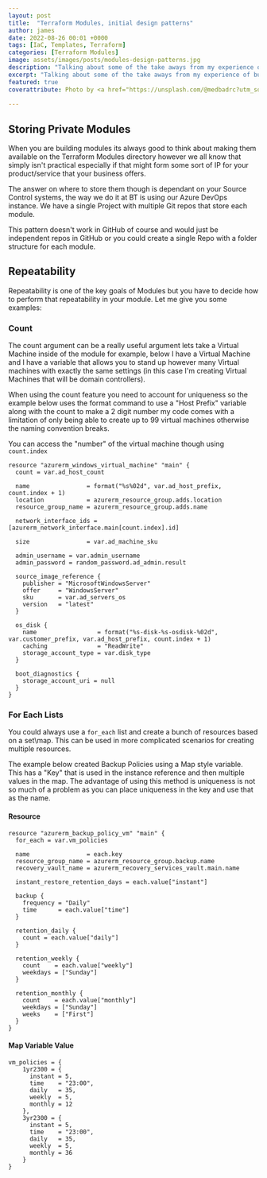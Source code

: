 ```yaml
---
layout: post
title:  "Terraform Modules, initial design patterns"
author: james
date: 2022-08-26 00:01 +0000
tags: [IaC, Templates, Terraform]
categories: [Terraform Modules]
image: assets/images/posts/modules-design-patterns.jpg
description: "Talking about some of the take aways from my experience of building Terraform modules."
excerpt: "Talking about some of the take aways from my experience of building Terraform modules."
featured: true
coverattribute: Photo by <a href="https://unsplash.com/@medbadrc?utm_source=unsplash&utm_medium=referral&utm_content=creditCopyText">Med Badr  Chemmaoui</a> on <a href="https://unsplash.com/s/photos/design?utm_source=unsplash&utm_medium=referral&utm_content=creditCopyText">Unsplash</a>
  
---
```

## Storing Private Modules

When you are building modules its always good to think about making them available on the Terraform Modules directory however we all know that simply isn't practical especially if that might form some sort of IP for your product/service that your business offers.

The answer on where to store them though is dependant on your Source Control systems, the way we do it at BT is using our Azure DevOps instance. We have a single Project with multiple Git repos that store each module. 

This pattern doesn't work in GitHub of course and would just be independent repos in GitHub or you could create a single Repo with a folder structure for each module.

## Repeatability

Repeatability is one of the key goals of Modules but you have to decide how to perform that repeatability in your module. Let me give you some examples:

### Count

The count argument can be a really useful argument lets take a Virtual Machine inside of the module for example, below I have a Virtual Machine and I have a variable that allows you to stand up however many Virtual machines with exactly the same settings (in this case I'm creating Virtual Machines that will be domain controllers).

When using the count feature you need to account for uniqueness so the example below uses the format command to use a "Host Prefix" variable along with the count to make a 2 digit number my code comes with a limitation of only being able to create up to 99 virtual machines otherwise the naming convention breaks.

You can access the "number" of the virtual machine though using ``count.index``

```hcl
resource "azurerm_windows_virtual_machine" "main" {
  count = var.ad_host_count

  name                = format("%s%02d", var.ad_host_prefix, count.index + 1)
  location            = azurerm_resource_group.adds.location
  resource_group_name = azurerm_resource_group.adds.name

  network_interface_ids = [azurerm_network_interface.main[count.index].id]

  size                = var.ad_machine_sku

  admin_username = var.admin_username
  admin_password = random_password.ad_admin.result

  source_image_reference {
    publisher = "MicrosoftWindowsServer"
    offer     = "WindowsServer"
    sku       = var.ad_servers_os
    version   = "latest"
  }

  os_disk {
    name                 = format("%s-disk-%s-osdisk-%02d", var.customer_prefix, var.ad_host_prefix, count.index + 1)
    caching              = "ReadWrite"
    storage_account_type = var.disk_type
  }

  boot_diagnostics {
    storage_account_uri = null
  }
}
```

### For Each Lists

You could always use a ``for_each`` list and create a bunch of resources based on a set\map. This can be used in more complicated scenarios for creating multiple resources.

The example below created Backup Policies using a Map style variable. This has a "Key" that is used in the instance reference and then multiple values in the map. The advantage of using this method is uniqueness is not so much of a problem as you can place uniqueness in the key and use that as the name.

#### Resource

```hcl
resource "azurerm_backup_policy_vm" "main" {
  for_each = var.vm_policies

  name                = each.key
  resource_group_name = azurerm_resource_group.backup.name
  recovery_vault_name = azurerm_recovery_services_vault.main.name

  instant_restore_retention_days = each.value["instant"]

  backup {
    frequency = "Daily"
    time      = each.value["time"]
  }

  retention_daily {
    count = each.value["daily"]
  }

  retention_weekly {
    count    = each.value["weekly"]
    weekdays = ["Sunday"]
  }

  retention_monthly {
    count    = each.value["monthly"]
    weekdays = ["Sunday"]
    weeks    = ["First"]
  }
}
```

#### Map Variable Value

```hcl
vm_policies = {
    1yr2300 = {
      instant = 5,
      time    = "23:00",
      daily   = 35,
      weekly  = 5,
      monthly = 12
    },
    3yr2300 = {
      instant = 5,
      time    = "23:00",
      daily   = 35,
      weekly  = 5,
      monthly = 36
    }
}
```
